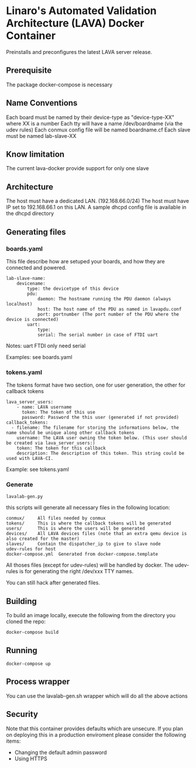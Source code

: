 # Linaro's Automated Validation Architecture (LAVA) Docker Container
Preinstalls and preconfigures the latest LAVA server release.

## Prerequisite
The package docker-compose is necessary

## Name Conventions
Each board must be named by their device-type as "device-type-XX" where XX is a number
Each tty will have a name /dev/boardname (via the udev rules)
Each conmux config file will be named boardname.cf
Each slave must be named lab-slave-XX

## Know limitation
The current lava-docker provide support for only one slave

## Architecture
The host must have a dedicated LAN. (192.168.66.0/24)
The host must have IP set to 192.168.66.1 on this LAN.
A sample dhcpd config file is available in the dhcpd directory

## Generating files
### boards.yaml
This file describe how are setuped your boards, and how they are connected and powered.
```
lab-slave-name:
	devicename:
		type: the devicetype of this device
		pdu:
			daemon: The hostname running the PDU daemon (always localhost)
			host: The host name of the PDU as named in lavapdu.conf
			port: portnumber (The port number of the PDU where the device is connected)
		uart:
			type:
			serial: The serial number in case of FTDI uart
```
Notes:
uart FTDI only need serial

Examples: see boards.yaml

### tokens.yaml
The tokens format have two section, one for user generation, the other for callback tokens
```
lava_server_users:
	- name: LAVA username
	  token: The token of this use
	  password: Password the this user (generated if not provided)
callback_tokens:
  - filename: The filename for storing the informations below, the name should be unique along other callback tokens
    username: The LAVA user owning the token below. (This user should be created via lava_server_users:)
    token: The token for this callback
    description: The description of this token. This string could be used with LAVA-CI.
```
Example: see tokens.yaml

### Generate
```
lavalab-gen.py
```

this scripts will generate all necessary files in the following location:
```
conmux/		All files needed by conmux
tokens/		This is where the callback tokens will be generated
users/		This is where the users will be generated
devices/	All LAVA devices files (note that an extra qemu device is also created for the master)
slaves/		Contain the dispatcher_ip to give to slave node
udev-rules for host
docker-compose.yml	Generated from docker-compose.template
```

All thoses files (except for udev-rules) will be handled by docker.
The udev-rules is for generating the right /dev/xxx TTY names.

You can still hack after generated files.

## Building
To build an image locally, execute the following from the directory you cloned the repo:

```
docker-compose build
```

## Running
```
docker-compose up
```

## Process wrapper
You can use the lavalab-gen.sh wrapper which will do all the above actions

## Security
Note that this container provides defaults which are unsecure. If you plan on deploying this in a production enviroment please consider the following items:

  * Changing the default admin password
  * Using HTTPS
  
